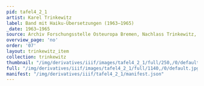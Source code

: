 ```yaml
---
pid: tafel4_2_1
artist: Karel Trinkewitz
label: Band mit Haiku-Übersetzungen (1963–1965)
_date: 1963–1965
source: Archiv Forschungsstelle Osteuropa Bremen, Nachlass Trinkewitz, FSO 2–060.
overview_page: 'no'
order: '07'
layout: trinkewitz_item
collection: trinkewitz
thumbnail: "/img/derivatives/iiif/images/tafel4_2_1/full/250,/0/default.jpg"
full: "/img/derivatives/iiif/images/tafel4_2_1/full/1140,/0/default.jpg"
manifest: "/img/derivatives/iiif/tafel4_2_1/manifest.json"
---
```

